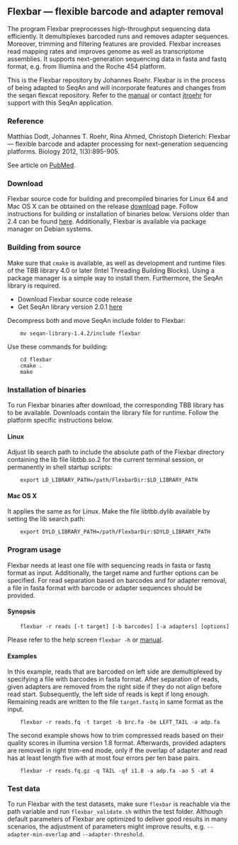 ## Flexbar — flexible barcode and adapter removal

The program Flexbar preprocesses high-throughput sequencing data efficiently. It demultiplexes barcoded runs and removes adapter sequences. Moreover, trimming and filtering features are provided. Flexbar increases read mapping rates and improves genome as well as transcriptome assemblies. It supports next-generation sequencing data in fasta and fastq format, e.g. from Illumina and the Roche 454 platform.

This is the Flexbar repository by Johannes Roehr. Flexbar is in the process of being adapted to SeqAn and will incorporate features and changes from the seqan flexcat repository. Refer to the [manual](https://github.com/seqan/flexbar/wiki) or contact [jtroehr](https://github.com/jtroehr) for support with this SeqAn application.

### Reference

Matthias Dodt, Johannes T. Roehr, Rina Ahmed, Christoph Dieterich: Flexbar — flexible barcode and adapter processing for next-generation sequencing platforms. Biology 2012, 1(3):895-905.

See article on [PubMed](http://www.ncbi.nlm.nih.gov/pubmed/24832523).

### Download

Flexbar source code for building and precompiled binaries for Linux 64 and Mac OS X can be obtained on the release [download](https://github.com/seqan/flexbar/releases) page. Follow instructions for building or installation of binaries below. Versions older than 2.4 can be found [here](https://sourceforge.net/projects/flexbar). Additionally, Flexbar is available via package manager on Debian systems.

### Building from source

Make sure that `cmake` is available, as well as development and runtime files of the TBB library 4.0 or later (Intel Threading Building Blocks). Using a package manager is a simple way to install them. Furthermore, the SeqAn library is required.

* Download Flexbar source code release
* Get SeqAn library version 2.0.1 [here](https://github.com/seqan/seqan/releases)

Decompress both and move SeqAn include folder to Flexbar:

        mv seqan-library-1.4.2/include flexbar

Use these commands for building:

        cd flexbar
        cmake .
        make

### Installation of binaries

To run Flexbar binaries after download, the corresponding TBB library has to be available. Downloads contain the library file for runtime. Follow the platform specific instructions below.

#### Linux
Adjust lib search path to include the absolute path of the Flexbar directory containing the lib file libtbb.so.2 for the current terminal session, or permanently in shell startup scripts:

        export LD_LIBRARY_PATH=/path/FlexbarDir:$LD_LIBRARY_PATH

#### Mac OS X
It applies the same as for Linux. Make the file libtbb.dylib available by setting the lib search path:

        export DYLD_LIBRARY_PATH=/path/FlexbarDir:$DYLD_LIBRARY_PATH

### Program usage

Flexbar needs at least one file with sequencing reads in fasta or fastq format as input. Additionally, the target name and further options can be specified. For read separation based on barcodes and for adapter removal, a file in fasta format with barcode or adapter sequences should be provided.

#### Synopsis

        flexbar -r reads [-t target] [-b barcodes] [-a adapters] [options]

Please refer to the help screen `flexbar -h` or [manual](https://github.com/seqan/flexbar/wiki).

#### Examples

In this example, reads that are barcoded on left side are demultiplexed by specifying a file with barcodes in fasta format. After separation of reads, given adapters are removed from the right side if they do not align before read start. Subsequently, the left side of reads is kept if long enough. Remaining reads are written to the file `target.fastq` in same format as the input.

		flexbar -r reads.fq -t target -b brc.fa -be LEFT_TAIL -a adp.fa

The second example shows how to trim compressed reads based on their quality scores in illumina version 1.8 format. Afterwards, provided adapters are removed in right trim-end mode, only if the overlap of adapter and read has at least length five with at most four errors per ten base pairs.

		flexbar -r reads.fq.gz -q TAIL -qf i1.8 -a adp.fa -ao 5 -at 4

### Test data

To run Flexbar with the test datasets, make sure `flexbar` is reachable via the path variable and run `flexbar_validate.sh` within the test folder. Although default parameters of Flexbar are optimized to deliver good results in many scenarios, the adjustment of parameters might improve results, e.g. `--adapter-min-overlap` and `--adapter-threshold`.

